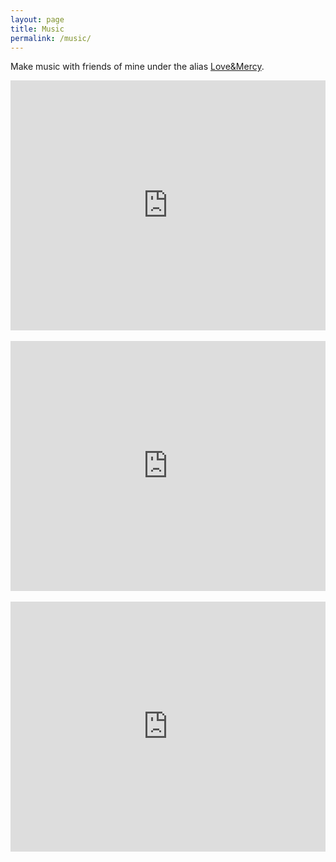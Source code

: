 ```yaml
---
layout: page
title: Music
permalink: /music/
---
```


Make music with friends of mine under the alias [Love&Mercy](https://www.mixcloud.com/loveandmercy/).

<iframe width="100%" height="400" src="https://www.mixcloud.com/widget/iframe/?feed=https%3A%2F%2Fwww.mixcloud.com%2Floveandmercy%2F&light=1" frameborder="0"></iframe>
&nbsp;
<iframe width="100%" height="400" src="https://www.mixcloud.com/widget/iframe/?feed=https%3A%2F%2Fwww.mixcloud.com%2Floveandmercy%2Fhot-temple%2F&light=1" frameborder="0"></iframe>
&nbsp;
<iframe width="100%" height="400" src="https://www.mixcloud.com/widget/iframe/?feed=https%3A%2F%2Fwww.mixcloud.com%2Floveandmercy%2Flwsuf%2F&light=1" frameborder="0"></iframe>
